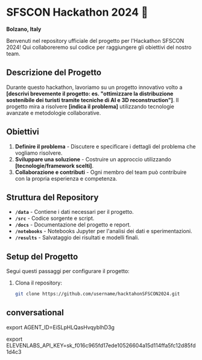 # SFSCON Hackathon 2024 🚀
**Bolzano, Italy**

Benvenuti nel repository ufficiale del progetto per l'Hackathon SFSCON 2024! Qui collaboreremo sul codice per raggiungere gli obiettivi del nostro team.

## Descrizione del Progetto
Durante questo hackathon, lavoriamo su un progetto innovativo volto a **[descrivi brevemente il progetto: es. "ottimizzare la distribuzione sostenibile dei turisti tramite tecniche di AI e 3D reconstruction"]**. Il progetto mira a risolvere **[indica il problema]** utilizzando tecnologie avanzate e metodologie collaborative.

## Obiettivi
1. **Definire il problema** - Discutere e specificare i dettagli del problema che vogliamo risolvere.
2. **Sviluppare una soluzione** - Costruire un approccio utilizzando **[tecnologie/framework scelti]**.
3. **Collaborazione e contributi** - Ogni membro del team può contribuire con la propria esperienza e competenza.

## Struttura del Repository
- **`/data`** - Contiene i dati necessari per il progetto.
- **`/src`** - Codice sorgente e script.
- **`/docs`** - Documentazione del progetto e report.
- **`/notebooks`** - Notebooks Jupyter per l'analisi dei dati e sperimentazioni.
- **`/results`** - Salvataggio dei risultati e modelli finali.

## Setup del Progetto
Segui questi passaggi per configurare il progetto:

1. Clona il repository:
   ```bash
   git clone https://github.com/username/hacktahonSFSCON2024.git


## conversational 

export AGENT_ID=EiSLpHLQasHvqybIhD3g

export ELEVENLABS_API_KEY=sk_f016c965fd17ede10526604a15d114ffa5fc12d85fd1d4c3